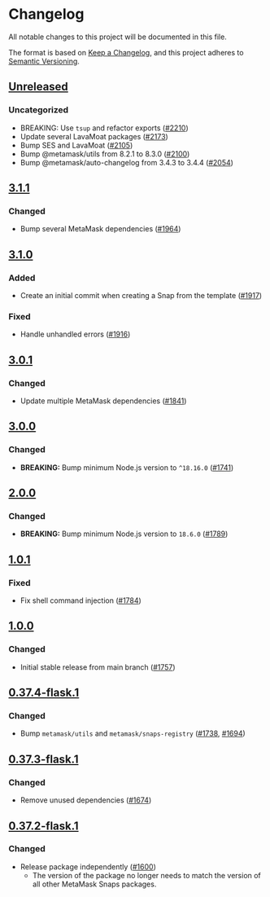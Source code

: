 # Changelog

All notable changes to this project will be documented in this file.

The format is based on [Keep a Changelog](https://keepachangelog.com/en/1.0.0/),
and this project adheres to [Semantic Versioning](https://semver.org/spec/v2.0.0.html).

## [Unreleased]

### Uncategorized

- BREAKING: Use `tsup` and refactor exports ([#2210](https://github.com/MetaMask/snaps-skunkworks.git/pull/2210))
- Update several LavaMoat packages ([#2173](https://github.com/MetaMask/snaps-skunkworks.git/pull/2173))
- Bump SES and LavaMoat ([#2105](https://github.com/MetaMask/snaps-skunkworks.git/pull/2105))
- Bump @metamask/utils from 8.2.1 to 8.3.0 ([#2100](https://github.com/MetaMask/snaps-skunkworks.git/pull/2100))
- Bump @metamask/auto-changelog from 3.4.3 to 3.4.4 ([#2054](https://github.com/MetaMask/snaps-skunkworks.git/pull/2054))

## [3.1.1]

### Changed

- Bump several MetaMask dependencies ([#1964](https://github.com/MetaMask/snaps/pull/1964))

## [3.1.0]

### Added

- Create an initial commit when creating a Snap from the template ([#1917](https://github.com/MetaMask/snaps/pull/1917))

### Fixed

- Handle unhandled errors ([#1916](https://github.com/MetaMask/snaps/pull/1916))

## [3.0.1]

### Changed

- Update multiple MetaMask dependencies ([#1841](https://github.com/MetaMask/snaps/pull/1841))

## [3.0.0]

### Changed

- **BREAKING:** Bump minimum Node.js version to `^18.16.0` ([#1741](https://github.com/MetaMask/snaps/pull/1741))

## [2.0.0]

### Changed

- **BREAKING:** Bump minimum Node.js version to `18.6.0` ([#1789](https://github.com/MetaMask/snaps/pull/1789))

## [1.0.1]

### Fixed

- Fix shell command injection ([#1784](https://github.com/MetaMask/snaps/pull/1784))

## [1.0.0]

### Changed

- Initial stable release from main branch ([#1757](https://github.com/MetaMask/snaps/pull/1757))

## [0.37.4-flask.1]

### Changed

- Bump `metamask/utils` and `metamask/snaps-registry` ([#1738](https://github.com/MetaMask/snaps/pull/1738), [#1694](https://github.com/MetaMask/snaps/pull/1694))

## [0.37.3-flask.1]

### Changed

- Remove unused dependencies ([#1674](https://github.com/MetaMask/snaps/pull/1674))

## [0.37.2-flask.1]

### Changed

- Release package independently ([#1600](https://github.com/MetaMask/snaps/pull/1600))
  - The version of the package no longer needs to match the version of all other
    MetaMask Snaps packages.

[Unreleased]: https://github.com/MetaMask/snaps-skunkworks.git/compare/@metamask/create-snap@3.1.1...HEAD
[3.1.1]: https://github.com/MetaMask/snaps-skunkworks.git/compare/@metamask/create-snap@3.1.0...@metamask/create-snap@3.1.1
[3.1.0]: https://github.com/MetaMask/snaps-skunkworks.git/compare/@metamask/create-snap@3.0.1...@metamask/create-snap@3.1.0
[3.0.1]: https://github.com/MetaMask/snaps-skunkworks.git/compare/@metamask/create-snap@3.0.0...@metamask/create-snap@3.0.1
[3.0.0]: https://github.com/MetaMask/snaps-skunkworks.git/compare/@metamask/create-snap@2.0.0...@metamask/create-snap@3.0.0
[2.0.0]: https://github.com/MetaMask/snaps-skunkworks.git/compare/@metamask/create-snap@1.0.1...@metamask/create-snap@2.0.0
[1.0.1]: https://github.com/MetaMask/snaps-skunkworks.git/compare/@metamask/create-snap@1.0.0...@metamask/create-snap@1.0.1
[1.0.0]: https://github.com/MetaMask/snaps-skunkworks.git/compare/@metamask/create-snap@0.37.4-flask.1...@metamask/create-snap@1.0.0
[0.37.4-flask.1]: https://github.com/MetaMask/snaps-skunkworks.git/compare/@metamask/create-snap@0.37.3-flask.1...@metamask/create-snap@0.37.4-flask.1
[0.37.3-flask.1]: https://github.com/MetaMask/snaps-skunkworks.git/compare/@metamask/create-snap@0.37.2-flask.1...@metamask/create-snap@0.37.3-flask.1
[0.37.2-flask.1]: https://github.com/MetaMask/snaps-skunkworks.git/releases/tag/@metamask/create-snap@0.37.2-flask.1
